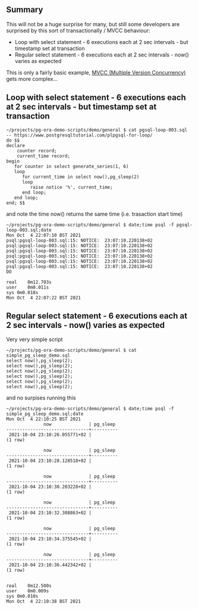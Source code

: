 ## Summary

This will not be a huge surprise for many, but still some developers are surprised by this sort of transactionally / MVCC behaviour: 
* Loop with select statement - 6 executions each at 2 sec intervals - but timestamp set at transaction
* Regular select statement - 6 executions each at 2 sec intervals - now() varies as expected

This is only a fairly basic example, [MVCC (Multiple Version Concurrency)](https://en.wikipedia.org/wiki/Multiversion_concurrency_control) gets more complex...

## Loop with select statement - 6 executions each at 2 sec intervals - but timestamp set at transaction

```
~/projects/pg-ora-demo-scripts/demo/general $ cat pgsql-loop-003.sql
-- https://www.postgresqltutorial.com/plpgsql-for-loop/
do $$
declare
    counter record;
    current_time record;
begin
   for counter in select generate_series(1, 6)
   loop
      for current_time in select now(),pg_sleep(2)
      loop 
         raise notice '%', current_time;
      end loop;
   end loop;
end; $$
```
and note the time now() returns the same time (i.e. trasaction start time)
```
~/projects/pg-ora-demo-scripts/demo/general $ date;time psql -f pgsql-loop-003.sql;date
Mon Oct  4 22:07:10 BST 2021
psql:pgsql-loop-003.sql:15: NOTICE:  23:07:10.220138+02
psql:pgsql-loop-003.sql:15: NOTICE:  23:07:10.220138+02
psql:pgsql-loop-003.sql:15: NOTICE:  23:07:10.220138+02
psql:pgsql-loop-003.sql:15: NOTICE:  23:07:10.220138+02
psql:pgsql-loop-003.sql:15: NOTICE:  23:07:10.220138+02
psql:pgsql-loop-003.sql:15: NOTICE:  23:07:10.220138+02
DO

real	0m12.703s
user	0m0.011s
sys	0m0.018s
Mon Oct  4 22:07:22 BST 2021
```

## Regular select statement - 6 executions each at 2 sec intervals - now() varies as expected

Very very simple script

```
~/projects/pg-ora-demo-scripts/demo/general $ cat simple_pg_sleep_demo.sql
select now(),pg_sleep(2);
select now(),pg_sleep(2);
select now(),pg_sleep(2);
select now(),pg_sleep(2);
select now(),pg_sleep(2);
select now(),pg_sleep(2);
```

and no surpises running this

```
~/projects/pg-ora-demo-scripts/demo/general $ date;time psql -f simple_pg_sleep_demo.sql;date
Mon Oct  4 22:10:25 BST 2021
              now              | pg_sleep 
-------------------------------+----------
 2021-10-04 23:10:26.055771+02 | 
(1 row)

              now              | pg_sleep 
-------------------------------+----------
 2021-10-04 23:10:28.128518+02 | 
(1 row)

              now              | pg_sleep 
-------------------------------+----------
 2021-10-04 23:10:30.203228+02 | 
(1 row)

              now              | pg_sleep 
-------------------------------+----------
 2021-10-04 23:10:32.308863+02 | 
(1 row)

              now              | pg_sleep 
-------------------------------+----------
 2021-10-04 23:10:34.375545+02 | 
(1 row)

              now              | pg_sleep 
-------------------------------+----------
 2021-10-04 23:10:36.442342+02 | 
(1 row)


real	0m12.500s
user	0m0.009s
sys	0m0.010s
Mon Oct  4 22:10:38 BST 2021
```
